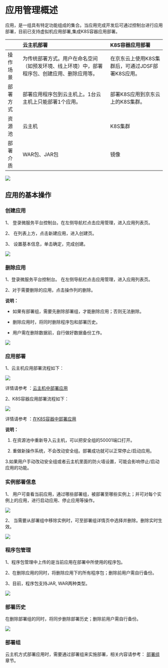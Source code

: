 #  应用管理概述
应用，是一组具有特定功能组成的集合。当应用完成开发后可通过控制台进行应用部署，目前已支持虚拟机应用部署,集成K8S容器应用部署。


|   | 云主机部署 | K8S容器应用部署 |
| :- | :- | :- |
| 操作场景 | 为传统部署方式。用户在命名空间（如预发环境、线上环境）中，部署程序包、创建应用、删除应用等。 | 在京东云上使用K8S集群后，可通过JDSF部署K8S应用。 |
| 部署方式 | 部署应用程序包到云主机上。1台云主机上只能部署1个应用。 | 部署K8S应用到京东云上的K8S集群。  |
| 资源池 | 云主机 | K8S集群 |
| 部署介质 | WAR包、JAR包 | 镜像 |

![](../../../../../image/Internet-Middleware/JD-Distributed-Service-Framework/cvmk8sdeploy1.png)



## 应用的基本操作


### 创建应用

1、	登录微服务平台控制台。在左侧导航栏点击应用管理，进入应用列表页。

2、	在列表上方，点击新建应用，进入创建页。

3、	设置基本信息，单击确定，完成创建。


![](../../../../../image/Internet-Middleware/JD-Distributed-Service-Framework/app-create-12.png)


### 删除应用

1、登录微服务平台控制台。	在左侧导航栏点击应用管理，进入应用列表页。

2、对于需要删除的应用，点击操作列的删除。

**说明：**

- 如果有部署组，需要先删除部署组，才能删除应用；否则无法删除。

- 删除应用时，将同时删除程序包和部署历史。

- 用户需在删除数据前，自行做好数据备份工作。


![](../../../../../image/Internet-Middleware/JD-Distributed-Service-Framework/app-del-1.png)


### 应用部署

1、云主机应用部署流程如下：

![](../../../../../image/Internet-Middleware/JD-Distributed-Service-Framework/app-flow-yzj.png)


详情请参考 ：[云主机中部署应用](APPDeloy.md)  
 
 
2、K8S容器应用部署流程如下：

![](../../../../../image/Internet-Middleware/JD-Distributed-Service-Framework/app-flow-k8s.png)

详情请参考 ：[在K8S容器中部署应用](APPDeloyK8S.md)  
 

**说明：**

1. 在资源池中重新导入云主机，可以把安全组的50001端口打开。

2. 重做新操作系统，不会改动安全组。部署成功就可以正常停止/启动应用。

3.如果用户手动改动安全组或者云主机里面的防火墙设置，可能会影响停止/启动应用的功能。



### 实例部署信息

1、 用户可查看当前应用，通过哪些部署组，被部署至哪些实例上；并可对每个实例上的应用，进行启动应用、停止应用等操作。


![](../../../../../image/Internet-Middleware/JD-Distributed-Service-Framework/app-slbsxx.png)


2、 当需要从部署组中移除实例时，可至部署组详情页中选择并删除。删除实时生效。 

![](../../../../../image/Internet-Middleware/JD-Distributed-Service-Framework/app-bsz-edit.png)


### 程序包管理

1、程序包管理中上传的是当前应用在部署中所使用的程序包。

2、在删除应用的同时，将删除应用下的所有程序包；删除前用户需自行备份。

3、目前，程序包支持JAR, WAR两种类型。

![](../../../../../image/Internet-Middleware/JD-Distributed-Service-Framework/app-cxb-list-1.png)



### 部署历史

在删除部署组的同时，将同步删除部署历史；删除前用户需自行备份。

![](../../../../../image/Internet-Middleware/JD-Distributed-Service-Framework/app-bsz-history-list.png)


### 部署组

云主机方式部署应用时，需要通过部署组来实施部署，相关内容请参考： [部署组](Deploy-Group.md)  章节。


